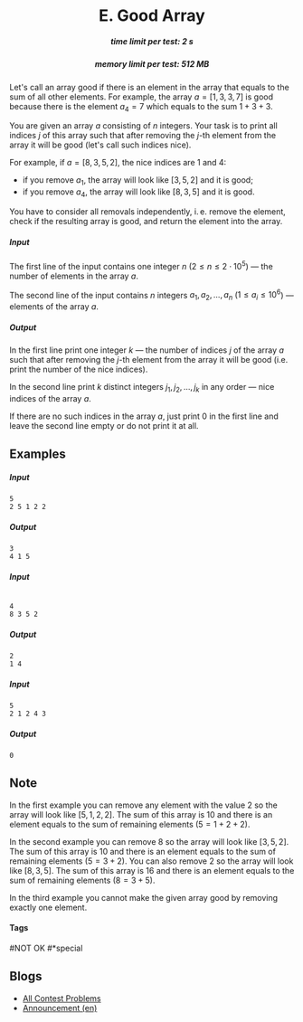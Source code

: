 <h1 style='text-align: center;'> E. Good Array</h1>

<h5 style='text-align: center;'>time limit per test: 2 s</h5>
<h5 style='text-align: center;'>memory limit per test: 512 MB</h5>

Let's call an array good if there is an element in the array that equals to the sum of all other elements. For example, the array $a=[1, 3, 3, 7]$ is good because there is the element $a_4=7$ which equals to the sum $1 + 3 + 3$.

You are given an array $a$ consisting of $n$ integers. Your task is to print all indices $j$ of this array such that after removing the $j$-th element from the array it will be good (let's call such indices nice).

For example, if $a=[8, 3, 5, 2]$, the nice indices are $1$ and $4$: 

* if you remove $a_1$, the array will look like $[3, 5, 2]$ and it is good;
* if you remove $a_4$, the array will look like $[8, 3, 5]$ and it is good.

You have to consider all removals independently, i. e. remove the element, check if the resulting array is good, and return the element into the array.

##### Input

The first line of the input contains one integer $n$ ($2 \le n \le 2 \cdot 10^5$) — the number of elements in the array $a$.

The second line of the input contains $n$ integers $a_1, a_2, \dots, a_n$ ($1 \le a_i \le 10^6$) — elements of the array $a$.

##### Output

In the first line print one integer $k$ — the number of indices $j$ of the array $a$ such that after removing the $j$-th element from the array it will be good (i.e. print the number of the nice indices).

In the second line print $k$ distinct integers $j_1, j_2, \dots, j_k$ in any order — nice indices of the array $a$.

If there are no such indices in the array $a$, just print $0$ in the first line and leave the second line empty or do not print it at all.

## Examples

##### Input


```text
5
2 5 1 2 2
```
##### Output


```text
3
4 1 5
```
##### Input

```text

4
8 3 5 2

```
##### Output


```text
2
1 4 
```
##### Input


```text
5
2 1 2 4 3
```
##### Output


```text
0

```
## Note

In the first example you can remove any element with the value $2$ so the array will look like $[5, 1, 2, 2]$. The sum of this array is $10$ and there is an element equals to the sum of remaining elements ($5 = 1 + 2 + 2$).

In the second example you can remove $8$ so the array will look like $[3, 5, 2]$. The sum of this array is $10$ and there is an element equals to the sum of remaining elements ($5 = 3 + 2$). You can also remove $2$ so the array will look like $[8, 3, 5]$. The sum of this array is $16$ and there is an element equals to the sum of remaining elements ($8 = 3 + 5$).

In the third example you cannot make the given array good by removing exactly one element.



#### Tags 

#NOT OK #*special 

## Blogs
- [All Contest Problems](../Kotlin_Heroes:_Practice_7.md)
- [Announcement (en)](../blogs/Announcement_(en).md)

